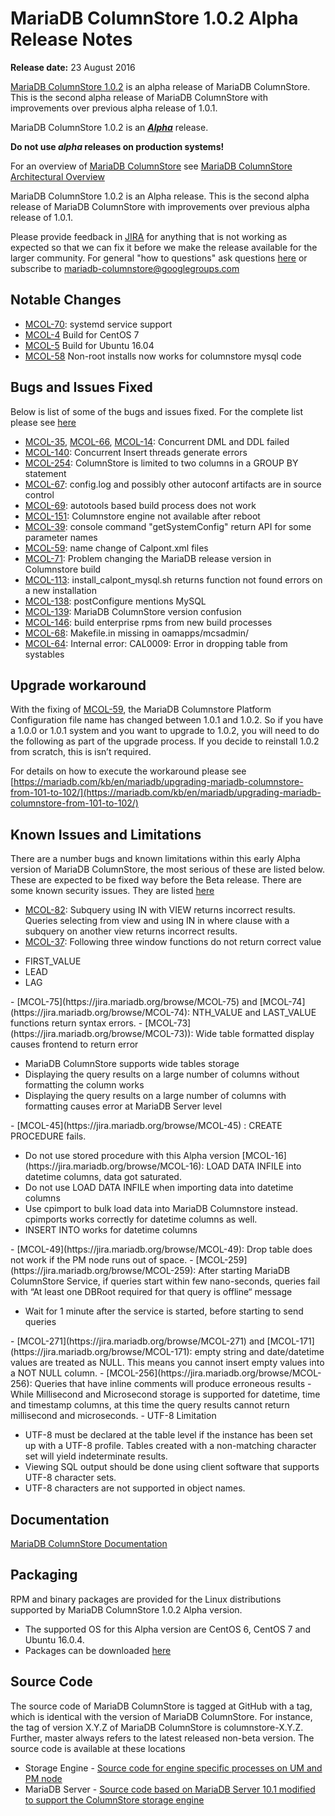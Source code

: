 # MariaDB ColumnStore 1.0.2 Alpha Release Notes

<strong>Release date:</strong> 23 August 2016

[MariaDB ColumnStore 1.0.2](/columns-storage-engines-and-plugins/storage-engines/mariadb-columnstore) is an alpha release of MariaDB ColumnStore. This is the second alpha release of  MariaDB ColumnStore with improvements over previous alpha release of 1.0.1.

MariaDB ColumnStore 1.0.2 is an <strong><em>[Alpha](/kb/en/release-criteria/)</em></strong> release.

<strong>Do not use <em>alpha</em> releases on production systems!</strong>

For an overview of [MariaDB ColumnStore](/columns-storage-engines-and-plugins/storage-engines/mariadb-columnstore) see [MariaDB ColumnStore Architectural Overview](/columns-storage-engines-and-plugins/storage-engines/mariadb-columnstore/columnstore-architecture/columnstore-architectural-overview)

MariaDB ColumnStore 1.0.2 is an Alpha release. This is the second alpha release of  MariaDB ColumnStore with improvements over previous alpha release of 1.0.1.

Please provide feedback in [JIRA](https://jira.mariadb.org/browse/MCOL) for anything that is not working as expected so that we can fix it before we make the release available for the larger community.
For general "how to questions" ask questions [here](/columns-storage-engines-and-plugins/storage-engines/mariadb-columnstore) or subscribe to mariadb-columnstore@googlegroups.com

## Notable Changes

- [MCOL-70](https://jira.mariadb.org/browse/MCOL-70): systemd service support
- [MCOL-4](https://jira.mariadb.org/browse/MCOL-4) Build for CentOS 7
- [MCOL-5](https://jira.mariadb.org/browse/MCOL-5) Build for Ubuntu 16.04
- [MCOL-58](https://jira.mariadb.org/browse/MCOL-58) Non-root installs now works for columnstore mysql code

## Bugs and Issues Fixed

Below is list of some of the bugs and issues fixed. For the complete list please see [here](https://jira.mariadb.org/issues/?jql=project%20%3D%20%22MCOL%22%20AND%20status%20%3D%20CLOSED%20and%20fixVersion%20in%20(1.0.2)%20ORDER%20BY%20priority%20DESC%2C%20updated%20DESC)

- [MCOL-35](https://jira.mariadb.org/browse/MCOL-35), [MCOL-66](https://jira.mariadb.org/browse/MCOL-66),  [MCOL-14](https://jira.mariadb.org/browse/MCOL-14): Concurrent DML and DDL failed
- [MCOL-140](https://jira.mariadb.org/browse/MCOL-140): Concurrent Insert threads generate errors
- [MCOL-254](https://jira.mariadb.org/browse/MCOL-254): ColumnStore is limited to two columns in a GROUP BY statement
- [MCOL-67](https://jira.mariadb.org/browse/MCOL-67): config.log and possibly other autoconf artifacts are in source control
- [MCOL-69](https://jira.mariadb.org/browse/MCOL-69): autotools based build process does not work
- [MCOL-151](https://jira.mariadb.org/browse/MCOL-151): Columnstore engine not available after reboot
- [MCOL-39](https://jira.mariadb.org/browse/MCOL-39): console command "getSystemConfig" return API for some parameter names
- [MCOL-59](https://jira.mariadb.org/browse/MCOL-59): name change of Calpont.xml files
- [MCOL-71](https://jira.mariadb.org/browse/MCOL-71): Problem changing the MariaDB release version in Columnstore build
- [MCOL-113](https://jira.mariadb.org/browse/MCOL-113): install_calpont_mysql.sh returns function not found errors on a new installation
- [MCOL-138](https://jira.mariadb.org/browse/MCOL-138): postConfigure mentions MySQL
- [MCOL-139](https://jira.mariadb.org/browse/MCOL-139): MariaDB ColumnStore version confusion
- [MCOL-146](https://jira.mariadb.org/browse/MCOL-146): build enterprise rpms from new build processes
- [MCOL-68](https://jira.mariadb.org/browse/MCOL-68): Makefile.in missing in oamapps/mcsadmin/
- [MCOL-64](https://jira.mariadb.org/browse/MCOL-64): Internal error: CAL0009: Error in dropping table from systables

## Upgrade workaround

With the fixing of [MCOL-59](https://jira.mariadb.org/browse/MCOL-59), the MariaDB Columnstore Platform Configuration file name has changed between 1.0.1 and 1.0.2. So if you have a 1.0.0 or 1.0.1 system and you want to upgrade to 1.0.2, you will need to do the following as part of the upgrade process. If you decide to reinstall 1.0.2 from scratch, this is isn’t required.

For details on how to execute the workaround please see [https://mariadb.com/kb/en/mariadb/upgrading-mariadb-columnstore-from-101-to-102/](https://mariadb.com/kb/en/mariadb/upgrading-mariadb-columnstore-from-101-to-102/)

## Known Issues and Limitations

There are a number bugs and known limitations within this early Alpha version of MariaDB ColumnStore, the most serious of these are listed below. These are expected to be fixed way before the Beta release.
There are some known security issues. They are listed [here](https://mariadb.com/kb/en/mariadb/security-vulnerabilities-mariadb-columnstore/)

- [MCOL-82](https://jira.mariadb.org/browse/MCOL-82): Subquery using IN with VIEW returns incorrect results. Queries selecting from view and using IN in where clause with a subquery on another view returns incorrect results.
- [MCOL-37](https://jira.mariadb.org/browse/MCOL-37): Following three window functions do not return correct value
<ul start="1"><li>FIRST_VALUE
</li><li>LEAD
</li><li>LAG
</li></ul>
- [MCOL-75](https://jira.mariadb.org/browse/MCOL-75) and [MCOL-74](https://jira.mariadb.org/browse/MCOL-74): NTH_VALUE and LAST_VALUE functions return syntax errors.
- [MCOL-73](https://jira.mariadb.org/browse/MCOL-73)): Wide table formatted display causes frontend to return error
<ul start="1"><li>MariaDB ColumnStore supports wide tables storage
</li><li>Displaying the query results on a large number of columns without formatting the column works
</li><li>Displaying the query results on a large number of columns with formatting causes error at MariaDB Server level
</li></ul>
- [MCOL-45](https://jira.mariadb.org/browse/MCOL-45) : CREATE PROCEDURE fails.
<ul start="1"><li>Do not use stored procedure with this Alpha version
[MCOL-16](https://jira.mariadb.org/browse/MCOL-16): LOAD DATA INFILE into datetime columns, data got saturated.
</li><li>Do not use LOAD DATA INFILE when importing data into datetime columns
</li><li>Use cpimport to bulk load data into  MariaDB Columnstore instead. cpimports works correctly for datetime columns as well.
</li><li>INSERT INTO works for datetime columns
</li></ul>
- [MCOL-49](https://jira.mariadb.org/browse/MCOL-49): Drop table does not work if the PM node runs out of space.
- [MCOL-259](https://jira.mariadb.org/browse/MCOL-259): After starting MariaDB ColumnStore Service, if queries start within few nano-seconds, queries fail with “At least one DBRoot required for that query is offline“ message
<ul><li>Wait for 1 minute after the service is started, before starting to send queries
</li></ul>
- [MCOL-271](https://jira.mariadb.org/browse/MCOL-271) and [MCOL-171](https://jira.mariadb.org/browse/MCOL-171): empty string and date/datetime values are treated as NULL. This means you cannot insert empty values into a NOT NULL column.
- [MCOL-256](https://jira.mariadb.org/browse/MCOL-256): Queries that have inline comments will produce erroneous results
- While Millisecond and Microsecond storage is supported for datetime, time and timestamp columns, at this time the query results cannot return millisecond and microseconds.
- UTF-8 Limitation
<ul start="1"><li>UTF-8 must be declared at the table level if the instance has been set up with a UTF-8 profile. Tables created with a non-matching character set will yield indeterminate results. 
</li><li>Viewing SQL output should be done using client software that supports UTF-8 character sets. 
</li><li>UTF-8 characters are not supported in object names. 
</li></ul>

## Documentation

[MariaDB ColumnStore Documentation](/columns-storage-engines-and-plugins/storage-engines/mariadb-columnstore)

## Packaging

RPM and binary packages are provided for the Linux distributions supported by MariaDB ColumnStore 1.0.2 Alpha version.

- The supported OS for this Alpha version are CentOS 6, CentOS 7 and Ubuntu 16.0.4.
- Packages can be downloaded [here](https://mariadb.com/my_portal/download/mariadb-columnstore)

## Source Code

The source code of MariaDB ColumnStore is tagged at GitHub with a tag, which is identical with the version of MariaDB ColumnStore. For instance, the tag of version X.Y.Z of MariaDB ColumnStore is columnstore-X.Y.Z. Further, master always refers to the latest released non-beta version.
The source code is available at these locations

- Storage Engine - [Source code for engine specific processes on UM and PM node](https://github.com/mariadb-corporation/mariadb-columnstore-engine)
- MariaDB Server - [Source code based on MariaDB Server 10.1 modified to support the ColumnStore storage engine](https://github.com/mariadb-corporation/mariadb-columnstore-server)